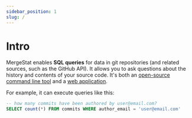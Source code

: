 ```yaml
---
sidebar_position: 1
slug: /
---
```


# Intro

MergeStat enables **SQL queries** for data in git repositories (and related sources, such as the GitHub API).
It allows you to ask questions about the history and contents of your source code.
It's both an [open-source command line tool](https://github.com/mergestat/mergestat) and a [web application](https://app.mergestat.com/).

For example, it can execute queries like this:

```sql
-- how many commits have been authored by user@email.com?
SELECT count(*) FROM commits WHERE author_email = 'user@email.com'
```
